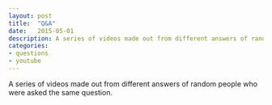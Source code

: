 ```yaml
---
layout: post
title:  "Q&A"
date:   2015-05-01
description: A series of videos made out from different answers of random people who were asked the same question.
categories:
- questions
- youtube
---
```


A series of videos made out from different answers of random people who were asked the same question.